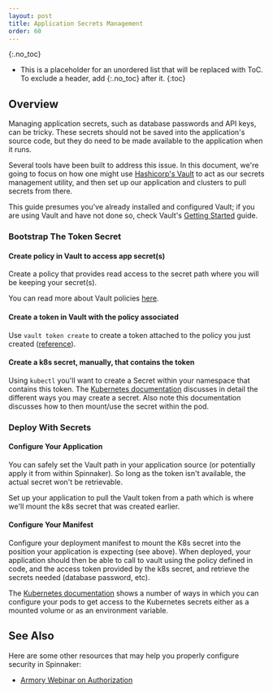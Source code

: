 ```yaml
---
layout: post
title: Application Secrets Management
order: 60
---
```

{:.no_toc}
* This is a placeholder for an unordered list that will be replaced with ToC. To exclude a header, add {:.no_toc} after it.
{:toc}

## Overview

Managing application secrets, such as database passwords and API keys, can
be tricky.  These secrets should not be saved into the application's source
code, but they do need to be made available to the application when it runs.

Several tools have been built to address this issue.  In this document, we're
going to focus on how one might use [Hashicorp's Vault](https://www.vaultproject.io/)
to act as our secrets management utility, and then set up our application and
clusters to pull secrets from there.

This guide presumes you've already installed and configured Vault; if you
are using Vault and have not done so, check Vault's 
[Getting Started](https://www.vaultproject.io/intro/getting-started/install.html)
guide.

### Bootstrap The Token Secret

#### Create policy in Vault to access app secret(s)

Create a policy that provides read access to the secret path where you will
be keeping your secret(s).

You can read more about Vault policies [here](https://www.vaultproject.io/docs/concepts/policies.html).

#### Create a token in Vault with the policy associated

Use `vault token create` to create a token attached to the policy you just
created ([reference](https://www.vaultproject.io/docs/commands/token/create.html)).

#### Create a k8s secret, manually, that contains the token

Using `kubectl` you'll want to create a Secret within your namespace that
contains this token.  The [Kubernetes documentation](https://kubernetes.io/docs/concepts/configuration/secret/)
discusses in detail the different ways you may create a secret.  Also note
this documentation discusses how to then mount/use the secret within the
pod.

### Deploy With Secrets

#### Configure Your Application

You can safely set the Vault path in your application source (or
potentially apply it from within Spinnaker).  So long as the token isn't
available, the actual secret won't be retrievable.

Set up your application to pull the Vault token from a path which is where
we'll mount the k8s secret that was created earlier.

#### Configure Your Manifest

Configure your deployment manifest to mount the K8s secret into the position
your application is expecting (see above).  When deployed, your application
should then be able to call to vault using the policy defined in code, and
the access token provided by the k8s secret, and retrieve the secrets needed
(database password, etc).

The [Kubernetes documentation](https://kubernetes.io/docs/tasks/inject-data-application/distribute-credentials-secure/) shows a number of ways in which you
can configure your pods to get access to the Kubernetes secrets either as a
mounted volume or as an environment variable.

## See Also

Here are some other resources that may help you properly configure security in
Spinnaker:

* [Armory Webinar on Authorization](https://blog.armory.io/webinar-configuring-auth-n-z-in-spinnaker-with-isaac-mosquera/)





